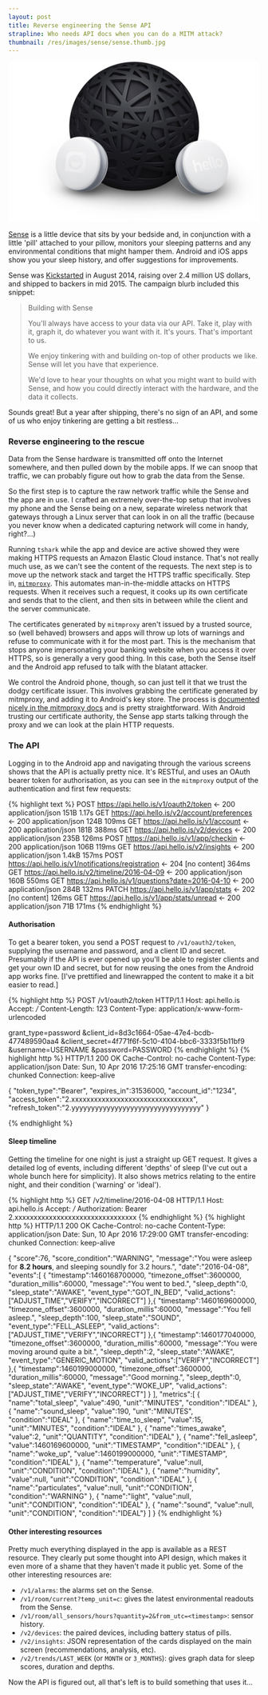 ```yaml
---
layout: post
title: Reverse engineering the Sense API
strapline: Who needs API docs when you can do a MITM attack?
thumbnail: /res/images/sense/sense.thumb.jpg
---
```


<div class="image right">
 <img src="/res/images/sense/sense.jpg" alt="Sense">
</div>

<a href="https://hello.is/">Sense</a> is a little device that sits by your bedside and, in
conjunction with a little 'pill' attached to your pillow, monitors your sleeping patterns and
any environmental conditions that might hamper them. Android and iOS apps show you your sleep
history, and offer suggestions for improvements.

Sense was <a href="https://www.kickstarter.com/projects/hello/sense-know-more-sleep-better/description">Kickstarted</a>
in August 2014, raising over 2.4 million US dollars, and shipped to backers in mid 2015. The
campaign blurb included this snippet:

> Building with Sense
>
> You'll always have access to your data via our API. Take it, play with it, graph it, do whatever
> you want with it. It's yours. That's important to us.
>
> We enjoy tinkering with and building on-top of other products we like. Sense will let you have
> that experience.
>
> We'd love to hear your thoughts on what you might want to build with Sense, and how you could
> directly interact with the hardware, and the data it collects.

Sounds great! But a year after shipping, there's no sign of an API, and some of us who enjoy
tinkering are getting a bit restless...

<!--more-->

### Reverse engineering to the rescue

Data from the Sense hardware is transmitted off onto the Internet somewhere, and then pulled
down by the mobile apps. If we can snoop that traffic, we can probably figure out how to grab
the data from the Sense.

So the first step is to capture the raw network traffic while the Sense and the app are in use. I
crafted an extremely over-the-top setup that involves my phone and the Sense being on a new,
separate wireless network that gateways through a Linux server that can look in on all the
traffic (because you never know when a dedicated capturing network will come in handy, right?...)

Running `tshark` while the app and device are active showed they were making HTTPS requests an
Amazon Elastic Cloud instance. That's not really much use, as we can't see the content of the
requests. The next step is to move up the network stack and target the HTTPS traffic specifically.
Step in, <a href="https://mitmproxy.org/">`mitmproxy`</a>. This automates man-in-the-middle attacks
on HTTPS requests. When it receives such a request, it cooks up its own certificate and sends that
to the client, and then sits in between while the client and the server communicate.

The certificates generated by `mitmproxy` aren't issued by a trusted source, so (well behaved)
browsers and apps will throw up lots of warnings and refuse to communicate with it for the most
part. This is the mechanism that stops anyone impersonating your banking website when you access it
over HTTPS, so is generally a very good thing. In this case, both the Sense itself and the Android
app refused to talk with the blatant attacker.

We control the Android phone, though, so can just tell it that we trust the dodgy certificate
issuer. This involves grabbing the certificate generated by mitmproxy, and adding it to Android's
key store. The process is <a href="http://docs.mitmproxy.org/en/stable/certinstall.html#installing-the-mitmproxy-ca-certificate-manually">documented nicely in the mitmproxy docs</a>
and is pretty straightforward. With Android trusting our certificate authority, the Sense app
starts talking through the proxy and we can look at the plain HTTP requests.

### The API

Logging in to the Android app and navigating through the various screens shows that the API is
actually pretty nice. It's RESTful, and uses an OAuth bearer token for authorisation, as you can
see in the `mitmproxy` output of the authentication and first few requests:

{% highlight text %}
POST https://api.hello.is/v1/oauth2/token
    ← 200 application/json 151B 1.17s
GET https://api.hello.is/v2/account/preferences
    ← 200 application/json 124B 109ms
GET https://api.hello.is/v1/account
    ← 200 application/json 181B 388ms
GET https://api.hello.is/v2/devices
    ← 200 application/json 235B 126ms
POST https://api.hello.is/v1/app/checkin
    ← 200 application/json 106B 119ms
GET https://api.hello.is/v2/insights
    ← 200 application/json 1.4kB 157ms
POST https://api.hello.is/v1/notifications/registration
    ← 204 [no content] 364ms
GET https://api.hello.is/v2/timeline/2016-04-09
    ← 200 application/json 160B 550ms
GET https://api.hello.is/v1/questions?date=2016-04-10
    ← 200 application/json 284B 132ms
PATCH https://api.hello.is/v1/app/stats
    ← 202 [no content] 126ms
GET https://api.hello.is/v1/app/stats/unread
    ← 200 application/json 71B 171ms
{% endhighlight %}

#### Authorisation

To get a bearer token, you send a POST request to `/v1/oauth2/token`, supplying the username and
password, and a client ID and secret. Presumably if the API is ever opened up you'll be able to
register clients and get your own ID and secret, but for now reusing the ones from the Android
app works fine. [I've prettified and linewrapped the content to make it a bit easier to read.]

{% highlight http %}
POST /v1/oauth2/token HTTP/1.1
Host: api.hello.is
Accept: */*
Content-Length: 123
Content-Type: application/x-www-form-urlencoded

grant_type=password
 &client_id=8d3c1664-05ae-47e4-bcdb-477489590aa4
 &client_secret=4f771f6f-5c10-4104-bbc6-3333f5b11bf9
 &username=USERNAME
 &password=PASSWORD
{% endhighlight %}
{% highlight http %}
HTTP/1.1 200 OK
Cache-Control: no-cache
Content-Type: application/json
Date: Sun, 10 Apr 2016 17:25:16 GMT
transfer-encoding: chunked
Connection: keep-alive

{
  "token_type":"Bearer",
  "expires_in":31536000,
  "account_id":"1234",
  "access_token":"2.xxxxxxxxxxxxxxxxxxxxxxxxxxxxxxxx",
  "refresh_token":"2.yyyyyyyyyyyyyyyyyyyyyyyyyyyyyyyyy"
}

{% endhighlight %}

#### Sleep timeline

Getting the timeline for one night is just a straight up GET request. It gives a detailed log of
events, including different 'depths' of sleep (I've cut out a whole bunch here for simplicity).
It also shows metrics relating to the entire night, and their condition ('warning' or 'ideal').

{% highlight http %}
GET /v2/timeline/2016-04-08 HTTP/1.1
Host: api.hello.is
Accept: */*
Authorization: Bearer 2.xxxxxxxxxxxxxxxxxxxxxxxxxxxxxxxx
{% endhighlight %}
{% highlight http %}
HTTP/1.1 200 OK
Cache-Control: no-cache
Content-Type: application/json
Date: Sun, 10 Apr 2016 17:29:00 GMT
transfer-encoding: chunked
Connection: keep-alive

{
  "score":76,
  "score_condition":"WARNING",
  "message":"You were asleep for **8.2 hours**, and sleeping soundly for 3.2 hours.",
  "date":"2016-04-08",
  "events":[
    {
      "timestamp":1460168700000,
      "timezone_offset":3600000,
      "duration_millis":60000,
      "message":"You went to bed.",
      "sleep_depth":0,
      "sleep_state":"AWAKE",
      "event_type":"GOT_IN_BED",
      "valid_actions":["ADJUST_TIME","VERIFY","INCORRECT"]
    },{
      "timestamp":1460169600000,
      "timezone_offset":3600000,
      "duration_millis":60000,
      "message":"You fell asleep.",
      "sleep_depth":100,
      "sleep_state":"SOUND",
      "event_type":"FELL_ASLEEP",
      "valid_actions":["ADJUST_TIME","VERIFY","INCORRECT"]
    },{
      "timestamp":1460177040000,
      "timezone_offset":3600000,
      "duration_millis":60000,
      "message":"You were moving around quite a bit.",
      "sleep_depth":2,
      "sleep_state":"AWAKE",
      "event_type":"GENERIC_MOTION",
      "valid_actions":["VERIFY","INCORRECT"]
    },{
      "timestamp":1460199000000,
      "timezone_offset":3600000,
      "duration_millis":60000,
      "message":"Good morning.",
      "sleep_depth":0,
      "sleep_state":"AWAKE",
      "event_type":"WOKE_UP",
      "valid_actions":["ADJUST_TIME","VERIFY","INCORRECT"]
    }
  ],
  "metrics":[
    { "name":"total_sleep", "value":490, "unit":"MINUTES", "condition":"IDEAL" },
    { "name":"sound_sleep", "value":190, "unit":"MINUTES", "condition":"IDEAL" },
    { "name":"time_to_sleep", "value":15, "unit":"MINUTES", "condition":"IDEAL" },
    { "name":"times_awake", "value":2, "unit":"QUANTITY", "condition":"IDEAL" },
    { "name":"fell_asleep", "value":1460169600000, "unit":"TIMESTAMP", "condition":"IDEAL" },
    { "name":"woke_up", "value":1460199000000, "unit":"TIMESTAMP", "condition":"IDEAL" },
    { "name":"temperature", "value":null, "unit":"CONDITION", "condition":"IDEAL" },
    { "name":"humidity", "value":null, "unit":"CONDITION", "condition":"IDEAL" },
    { "name":"particulates", "value":null, "unit":"CONDITION", "condition":"WARNING" },
    { "name":"light", "value":null, "unit":"CONDITION", "condition":"IDEAL" },
    { "name":"sound", "value":null, "unit":"CONDITION", "condition":"IDEAL"}
  ]
}
{% endhighlight %}

#### Other interesting resources

Pretty much everything displayed in the app is available as a REST resource. They clearly
put some thought into API design, which makes it even more of a shame that they haven't made it
public yet. Some of the other interesting resources are:

* `/v1/alarms`: the alarms set on the Sense.
* `/v1/room/current?temp_unit=c`: gives the latest environmental readouts from the Sense.
* `/v1/room/all_sensors/hours?quantity=2&from_utc=<timestamp>`: sensor history.
* `/v2/devices`: the paired devices, including battery status of pills.
* `/v2/insights`: JSON representation of the cards displayed on the main screen (recommendations,
  analysis, etc).
* `/v2/trends/LAST_WEEK` (or `MONTH` or `3_MONTHS`): gives graph data for sleep scores, duration
  and depths.


Now the API is figured out, all that's left is to build something that uses it...
